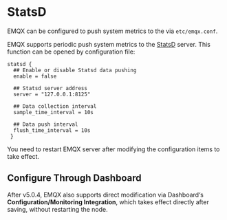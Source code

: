 # StatsD

EMQX can be configured to push system metrics to the  via `etc/emqx.conf`.

EMQX supports periodic push system metrics to the [StatsD](https://github.com/statsd/statsd) server. This function can be opened by configuration file:

```
statsd {
  ## Enable or disable Statsd data pushing
  enable = false

  ## Statsd server address
  server = "127.0.0.1:8125"

  ## Data collection interval
  sample_time_interval = 10s

  ## Data push interval
  flush_time_interval = 10s
 }

```

You need to restart EMQX server after modifying the configuration items to take effect.

## Configure Through Dashboard

After v5.0.4, EMQX also supports direct modification via Dashboard‘s **Configuration/Monitoring Integration**, which takes effect directly after saving, without restarting the node.



